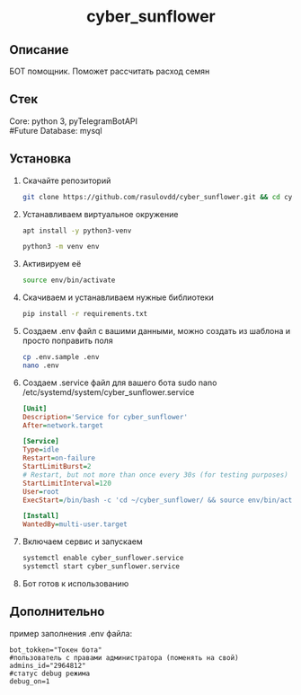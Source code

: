 <h1 align="center">cyber_sunflower</h1>

## Описание

БОТ помощник. Поможет рассчитать расход семян 

## Стек
Core: python 3, pyTelegramBotAPI<br/>
#Future Database: mysql<br/>

## Установка

1. Скачайте репозиторий<br/>

    ```bash
    git clone https://github.com/rasulovdd/cyber_sunflower.git && cd cyber_sunflower
    ```

2. Устанавливаем виртуальное окружение<br/>

    ```bash
    apt install -y python3-venv
    ```
    ```bash
    python3 -m venv env
    ```

3. Активируем её <br/>

    ```bash
    source env/bin/activate
    ```

4. Скачиваем и устанавливаем нужные библиотеки<br/>

    ```bash
    pip install -r requirements.txt
    ```

5. Создаем .env файл с вашими данными, можно создать из шаблона и просто поправить поля <br/>

    ```bash
    cp .env.sample .env
    nano .env
    ```

6. Создаем .service файл для вашего бота 
    sudo nano /etc/systemd/system/cyber_sunflower.service<br/>

    ```ini
    [Unit]
    Description='Service for cyber_sunflower'
    After=network.target

    [Service]
    Type=idle
    Restart=on-failure
    StartLimitBurst=2
    # Restart, but not more than once every 30s (for testing purposes)
    StartLimitInterval=120
    User=root
    ExecStart=/bin/bash -c 'cd ~/cyber_sunflower/ && source env/bin/activate && python3 app.py'

    [Install]
    WantedBy=multi-user.target

    ```

7. Включаем сервис и запускаем<br/>

    ```bash
    systemctl enable cyber_sunflower.service
    systemctl start cyber_sunflower.service
    ```

8. Бот готов к использованию 

## Дополнительно
пример заполнения .env файла:

    bot_tokken="Токен бота"
    #пользователь c правами администратора (поменять на свой)
    admins_id="2964812"
    #статус debug режима
    debug_on=1 
